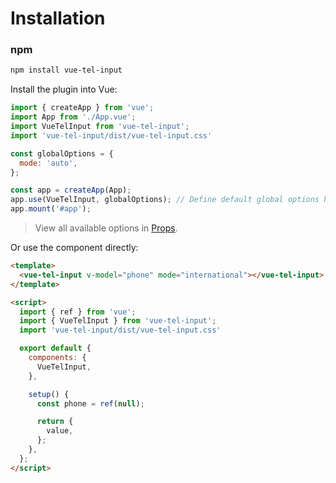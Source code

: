 # Installation

### npm

```bash
npm install vue-tel-input
```

Install the plugin into Vue:

```javascript
import { createApp } from 'vue';
import App from './App.vue';
import VueTelInput from 'vue-tel-input';
import 'vue-tel-input/dist/vue-tel-input.css'

const globalOptions = {
  mode: 'auto',
};

const app = createApp(App);
app.use(VueTelInput, globalOptions); // Define default global options here (optional)
app.mount('#app');
```

> View all available options in [Props](/usage/props).

Or use the component directly:

```html
<template>
  <vue-tel-input v-model="phone" mode="international"></vue-tel-input>
</template>

<script>
  import { ref } from 'vue';
  import { VueTelInput } from 'vue-tel-input';
  import 'vue-tel-input/dist/vue-tel-input.css'

  export default {
    components: {
      VueTelInput,
    },

    setup() {
      const phone = ref(null);

      return {
        value,
      };
    },
  };
</script>
```
